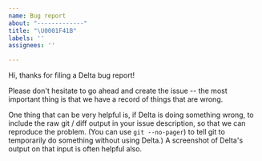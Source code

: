 ```yaml
---
name: Bug report
about: "-------------"
title: "\U0001F41B"
labels: ''
assignees: ''

---
```


Hi, thanks for filing a Delta bug report!

Please don't hesitate to go ahead and create the issue -- the most important thing is that we have a record of things that are wrong.

One thing that can be very helpful is, if Delta is doing something wrong, to include the raw git / diff output in your issue description, so that we can reproduce the problem. (You can use `git --no-pager`) to tell git to temporarily do something without using Delta.) A screenshot of Delta's output on that input is often helpful also.
